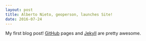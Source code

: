 ```yaml
---
layout: post
title: Alberto Nieto, geoperson, launches Site!
date: 2016-07-24
---
```


My first blog post! [GitHub](https://pages.github.com) pages and [Jekyll](http://jekyllrb.com) are pretty awesome.
